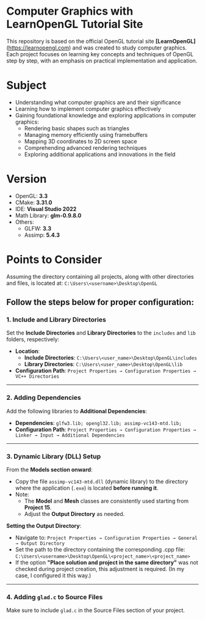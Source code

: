 # **Computer Graphics with LearnOpenGL Tutorial Site**
This repository is based on the official OpenGL tutorial site **[LearnOpenGL]**(https://learnopengl.com) and was created to study computer graphics. Each project focuses on learning key concepts and techniques of OpenGL step by step, with an emphasis on practical implementation and application.

# **Subject**
- Understanding what computer graphics are and their significance
- Learning how to implement computer graphics effectively
- Gaining foundational knowledge and exploring applications in computer graphics:
  - Rendering basic shapes such as triangles
  - Managing memory efficiently using framebuffers
  - Mapping 3D coordinates to 2D screen space
  - Comprehending advanced rendering techniques
  - Exploring additional applications and innovations in the field
 
# Version
- OpenGL: **3.3**
- CMake: **3.31.0**
- IDE: **Visual Studio 2022**
- Math Library: **glm-0.9.8.0**
- Others:
  - GLFW: **3.3**
  - Assimp: **5.4.3**

# Points to Consider 
Assuming the directory containing all projects, along with other directories and files, is located at:
`C:\Users\<username>\Desktop\OpenGL`

Follow the steps below for proper configuration:
--------------------------------------------------
### 1. Include and Library Directories
Set the **Include Directories** and **Library Directories** to the `includes` and `lib` folders, respectively:
- **Location**:
  - **Include Directories**:
    `C:\Users\<user_name>\Desktop\OpenGL\includes`
  - **Library Directories**:
    `C:\Users\<user_name>\Desktop\OpenGL\lib`
- **Configuration Path**:
`Project Properties → Configuration Properties → VC++ Directories`
--------------------------------------------------
### 2. Adding Dependencies
Add the following libraries to **Additional Dependencies**:
- **Dependencies**:
  `glfw3.lib; opengl32.lib; assimp-vc143-mtd.lib;`
- **Configuration Path**:
`Project Properties → Configuration Properties → Linker → Input → Additional Dependencies`
--------------------------------------------------
### 3. Dynamic Library (DLL) Setup
From the **Models section onward**:
- Copy the file `assimp-vc143-mtd.dll` (dynamic library) to the directory where the application (`.exe`) is located **before running it**.
- Note:
  - The **Model** and **Mesh** classes are consistently used starting from **Project 15**.
  - Adjust the **Output Directory** as needed.
    
**Setting the Output Directory**:
- Navigate to:
   `Project Properties → Configuration Properties → General → Output Directory`
- Set the path to the directory containing the corresponding .cpp file:
   `C:\Users\<username>\Desktop\OpenGL\<project_name>\<project_name>`
- If the option **"Place solution and project in the same directory"** was not checked during project creation, this adjustment is required. (In my case, I configured it this way.)
--------------------------------------------------
### 4. Adding `glad.c` to Source Files
Make sure to include `glad.c` in the Source Files section of your project.
